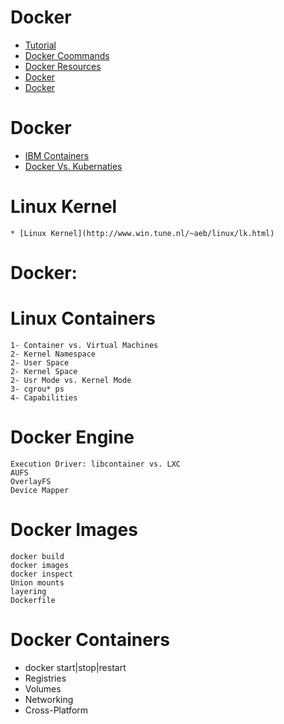# Docker

* [Tutorial](https://rominirani.com/docker-tutorial-series-a7e6ff90a023)
* [Docker Coommands](https://www.edureka.co/blog/docker-commands/)
* [Docker Resources](https://www.janbasktraining.com/blog/what-is-docker/)
* [Docker](https://www.youtube.com/watch?v=zJ6WbK9zFpI)
* [Docker](https://www.youtube.com/watch?v=1xo-0gCVhTU)

# Docker
* [IBM Containers](https://www.youtube.com/watch?v=0qotVMX-J5s)
* [Docker Vs. Kubernaties](https://www.youtube.com/watch?v=2vMEQ5zs1ko)

# Linux Kernel
	* [Linux Kernel](http://www.win.tune.nl/~aeb/linux/lk.html)

# Docker:
# Linux Containers
	1- Container vs. Virtual Machines
	2- Kernel Namespace
	2- User Space
	2- Kernel Space
	2- Usr Mode vs. Kernel Mode
	3- cgrou* ps
	4- Capabilities
# Docker Engine
	Execution Driver: libcontainer vs. LXC
	AUFS
	OverlayFS
	Device Mapper
# Docker Images
	docker build
	docker images
	docker inspect
	Union mounts
	layering
	Dockerfile
# Docker Containers
* docker start|stop|restart
* Registries
* Volumes
* Networking
* Cross-Platform
